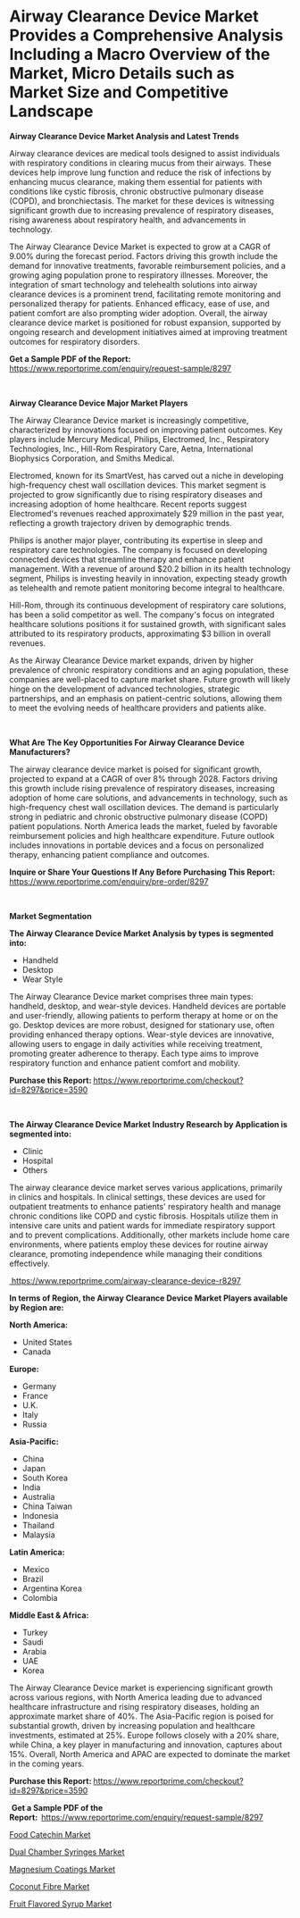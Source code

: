 <p><h1>Airway Clearance Device Market Provides a Comprehensive Analysis Including a Macro Overview of the Market, Micro Details such as Market Size and Competitive Landscape</h1></p><p><strong>Airway Clearance Device Market Analysis and Latest Trends</strong></p>
<p><p>Airway clearance devices are medical tools designed to assist individuals with respiratory conditions in clearing mucus from their airways. These devices help improve lung function and reduce the risk of infections by enhancing mucus clearance, making them essential for patients with conditions like cystic fibrosis, chronic obstructive pulmonary disease (COPD), and bronchiectasis. The market for these devices is witnessing significant growth due to increasing prevalence of respiratory diseases, rising awareness about respiratory health, and advancements in technology.</p><p>The Airway Clearance Device Market is expected to grow at a CAGR of 9.00% during the forecast period. Factors driving this growth include the demand for innovative treatments, favorable reimbursement policies, and a growing aging population prone to respiratory illnesses. Moreover, the integration of smart technology and telehealth solutions into airway clearance devices is a prominent trend, facilitating remote monitoring and personalized therapy for patients. Enhanced efficacy, ease of use, and patient comfort are also prompting wider adoption. Overall, the airway clearance device market is positioned for robust expansion, supported by ongoing research and development initiatives aimed at improving treatment outcomes for respiratory disorders.</p></p>
<p><strong>Get a Sample PDF of the Report:&nbsp;</strong> <a href="https://www.reportprime.com/enquiry/request-sample/8297?utm_campaign=1326&utm_medium=2&utm_source=Github&utm_content=ia&utm_term=10102024&utm_id=airway-clearance-device">https://www.reportprime.com/enquiry/request-sample/8297</a></p>
<p>&nbsp;</p>
<p><strong>Airway Clearance Device Major Market Players</strong></p>
<p><p>The Airway Clearance Device market is increasingly competitive, characterized by innovations focused on improving patient outcomes. Key players include Mercury Medical, Philips, Electromed, Inc., Respiratory Technologies, Inc., Hill-Rom Respiratory Care, Aetna, International Biophysics Corporation, and Smiths Medical.</p><p>Electromed, known for its SmartVest, has carved out a niche in developing high-frequency chest wall oscillation devices. This market segment is projected to grow significantly due to rising respiratory diseases and increasing adoption of home healthcare. Recent reports suggest Electromed's revenues reached approximately $29 million in the past year, reflecting a growth trajectory driven by demographic trends.</p><p>Philips is another major player, contributing its expertise in sleep and respiratory care technologies. The company is focused on developing connected devices that streamline therapy and enhance patient management. With a revenue of around $20.2 billion in its health technology segment, Philips is investing heavily in innovation, expecting steady growth as telehealth and remote patient monitoring become integral to healthcare.</p><p>Hill-Rom, through its continuous development of respiratory care solutions, has been a solid competitor as well. The company's focus on integrated healthcare solutions positions it for sustained growth, with significant sales attributed to its respiratory products, approximating $3 billion in overall revenues.</p><p>As the Airway Clearance Device market expands, driven by higher prevalence of chronic respiratory conditions and an aging population, these companies are well-placed to capture market share. Future growth will likely hinge on the development of advanced technologies, strategic partnerships, and an emphasis on patient-centric solutions, allowing them to meet the evolving needs of healthcare providers and patients alike.</p></p>
<p>&nbsp;</p>
<p><strong>What Are The Key Opportunities For Airway Clearance Device Manufacturers?</strong></p>
<p><p>The airway clearance device market is poised for significant growth, projected to expand at a CAGR of over 8% through 2028. Factors driving this growth include rising prevalence of respiratory diseases, increasing adoption of home care solutions, and advancements in technology, such as high-frequency chest wall oscillation devices. The demand is particularly strong in pediatric and chronic obstructive pulmonary disease (COPD) patient populations. North America leads the market, fueled by favorable reimbursement policies and high healthcare expenditure. Future outlook includes innovations in portable devices and a focus on personalized therapy, enhancing patient compliance and outcomes.</p></p>
<p><strong>Inquire or Share Your Questions If Any Before Purchasing This Report:</strong> <a href="https://www.reportprime.com/enquiry/pre-order/8297?utm_campaign=1326&utm_medium=2&utm_source=Github&utm_content=ia&utm_term=10102024&utm_id=airway-clearance-device">https://www.reportprime.com/enquiry/pre-order/8297</a></p>
<p>&nbsp;</p>
<p><strong>Market Segmentation</strong></p>
<p><strong>The Airway Clearance Device Market Analysis by types is segmented into:</strong></p>
<p><ul><li>Handheld</li><li>Desktop</li><li>Wear Style</li></ul></p>
<p><p>The Airway Clearance Device market comprises three main types: handheld, desktop, and wear-style devices. Handheld devices are portable and user-friendly, allowing patients to perform therapy at home or on the go. Desktop devices are more robust, designed for stationary use, often providing enhanced therapy options. Wear-style devices are innovative, allowing users to engage in daily activities while receiving treatment, promoting greater adherence to therapy. Each type aims to improve respiratory function and enhance patient comfort and mobility.</p></p>
<p><strong>Purchase this Report:&nbsp;</strong><a href="https://www.reportprime.com/checkout?id=8297&price=3590&utm_campaign=1326&utm_medium=2&utm_source=Github&utm_content=ia&utm_term=10102024&utm_id=airway-clearance-device">https://www.reportprime.com/checkout?id=8297&price=3590</a></p>
<p>&nbsp;</p>
<p><strong>The Airway Clearance Device Market Industry Research by Application is segmented into:</strong></p>
<p><ul><li>Clinic</li><li>Hospital</li><li>Others</li></ul></p>
<p><p>The airway clearance device market serves various applications, primarily in clinics and hospitals. In clinical settings, these devices are used for outpatient treatments to enhance patients' respiratory health and manage chronic conditions like COPD and cystic fibrosis. Hospitals utilize them in intensive care units and patient wards for immediate respiratory support and to prevent complications. Additionally, other markets include home care environments, where patients employ these devices for routine airway clearance, promoting independence while managing their conditions effectively.</p></p>
<p><a href="https://www.reportprime.com/airway-clearance-device-r8297?utm_campaign=1326&utm_medium=2&utm_source=Github&utm_content=ia&utm_term=10102024&utm_id=airway-clearance-device">&nbsp;https://www.reportprime.com/airway-clearance-device-r8297</a></p>
<p><strong>In terms of Region, the Airway Clearance Device Market Players available by Region are:</strong></p>
<p>
    <p> <strong> North America: </strong>
        <ul>
            <li>United States</li>
            <li>Canada</li>
        </ul>
        </p> 
    <p> <strong> Europe: </strong>
        <ul>
            <li>Germany</li>
            <li>France</li>
            <li>U.K.</li>
            <li>Italy</li>
            <li>Russia</li>
        </ul>
        </p> 
    <p> <strong> Asia-Pacific: </strong>
        <ul>
            <li>China</li>
            <li>Japan</li>
            <li>South Korea</li>
            <li>India</li>
            <li>Australia</li>
            <li>China Taiwan</li>
            <li>Indonesia</li>
            <li>Thailand</li>
            <li>Malaysia</li>
        </ul>
        </p> 
    <p> <strong> Latin America: </strong>
        <ul>
            <li>Mexico</li>
            <li>Brazil</li>
            <li>Argentina Korea</li>
            <li>Colombia</li>
        </ul>
        </p> 
    <p> <strong> Middle East & Africa: </strong>
        <ul>
            <li>Turkey</li>
            <li>Saudi</li>
            <li>Arabia</li>
            <li>UAE</li>
            <li>Korea</li>
        </ul>
    </p>
    </p>
<p><p>The Airway Clearance Device market is experiencing significant growth across various regions, with North America leading due to advanced healthcare infrastructure and rising respiratory diseases, holding an approximate market share of 40%. The Asia-Pacific region is poised for substantial growth, driven by increasing population and healthcare investments, estimated at 25%. Europe follows closely with a 20% share, while China, a key player in manufacturing and innovation, captures about 15%. Overall, North America and APAC are expected to dominate the market in the coming years.</p></p>
<p><strong>Purchase this Report: </strong><a href="https://www.reportprime.com/checkout?id=8297&price=3590&utm_campaign=1326&utm_medium=2&utm_source=Github&utm_content=ia&utm_term=10102024&utm_id=airway-clearance-device">https://www.reportprime.com/checkout?id=8297&price=3590</a></p>
<p>&nbsp;<strong>Get a Sample PDF of the Report:&nbsp;&nbsp;</strong><a href="https://www.reportprime.com/enquiry/request-sample/8297?utm_campaign=1326&utm_medium=2&utm_source=Github&utm_content=ia&utm_term=10102024&utm_id=airway-clearance-device">https://www.reportprime.com/enquiry/request-sample/8297</a></p>
<p><strong></strong></p>
<p><p><a href="https://issuu.com/reportprime-2/docs/food-catechin-market-size-2030.pptx_11d79d5bf1a293?utm_campaign=1326&utm_medium=2&utm_source=Github&utm_content=ia&utm_term=10102024&utm_id=airway-clearance-device">Food Catechin Market</a></p><p><a href="https://github.com/ashepherd82/Market-Research-Report-List-6/blob/main/dual-chamber-syringes-market.md?utm_campaign=1326&utm_medium=2&utm_source=Github&utm_content=ia&utm_term=10102024&utm_id=airway-clearance-device">Dual Chamber Syringes Market</a></p><p><a href="https://www.linkedin.com/pulse/magnesium-coatings-market-overview-forecast-2024-2031-detailed-hbope?utm_campaign=1326&utm_medium=2&utm_source=Github&utm_content=ia&utm_term=10102024&utm_id=airway-clearance-device">Magnesium Coatings Market</a></p><p><a href="https://www.linkedin.com/pulse/coconut-fibre-market-consolidation-impact-structure-2024-2031-b4mxe?utm_campaign=1326&utm_medium=2&utm_source=Github&utm_content=ia&utm_term=10102024&utm_id=airway-clearance-device">Coconut Fibre Market</a></p><p><a href="https://issuu.com/reportprime-2/docs/fruit-flavored-syrup-market-size-20_56d6440204324b?utm_campaign=1326&utm_medium=2&utm_source=Github&utm_content=ia&utm_term=10102024&utm_id=airway-clearance-device">Fruit Flavored Syrup Market</a></p></p>